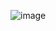 ![image](https://github.com/alexunderlag/Translates-ML/assets/8208074/fb7458ea-1432-45d6-bd74-6c767aa1b41f)
